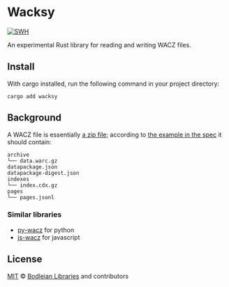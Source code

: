 # Wacksy

[![SWH](https://archive.softwareheritage.org/badge/swh:1:snp:4946a5fe3e15fa0c3e9e68cd5b3816cf80f733d6/)](https://archive.softwareheritage.org/swh:1:snp:4946a5fe3e15fa0c3e9e68cd5b3816cf80f733d6;origin=https://github.com/extua/wacksy)

An experimental Rust library for reading and writing WACZ files.

## Install

With cargo installed, run the following command in your project directory:

```
cargo add wacksy
```

## Background

A WACZ file is essentially [a zip file](https://bikeshed.vibber.net/@brooke/114240574949828718); according to [the example in the spec](https://specs.webrecorder.net/wacz/1.1.1/) it should contain:

```
archive
└── data.warc.gz
datapackage.json
datapackage-digest.json
indexes
└── index.cdx.gz
pages
└── pages.jsonl
```

### Similar libraries

* [py-wacz](https://github.com/webrecorder/py-wacz) for python
* [js-wacz](https://github.com/harvard-lil/js-wacz) for javascript

## License

[MIT](https://github.com/extua/wacksy/blob/main/LICENSE) © [Bodleian Libraries](https://www.bodleian.ox.ac.uk/) and contributors
